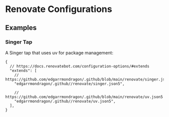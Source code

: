 # Renovate Configurations

## Examples

### Singer Tap

A Singer tap that uses uv for package management:

```json5
{
  // https://docs.renovatebot.com/configuration-options/#extends
  "extends": [
    // https://github.com/edgarrmondragon/.github/blob/main/renovate/singer.json5
    "edgarrmondragon/.github//renovate/singer.json5",

    // https://github.com/edgarrmondragon/.github/blob/main/renovate/uv.json5
    "edgarrmondragon/.github//renovate/uv.json5",
  ],
}
```
